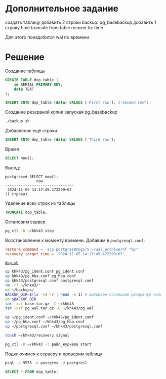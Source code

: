 # Дополнительное задание

создать таблицу
добавить 2 строки
backup: pg_basebackup 
добавить 1 строку
time
truncate from table
recover to: time

Для этого понадобится wal по времени


# Решение

Создание таблицы

```sql
CREATE TABLE dop_table (
    id SERIAL PRIMARY KEY,
    data TEXT
);

INSERT INTO dop_table (data) VALUES ('First row'), ('Second row');
```

Создание резервной копии запуская pg_basebackup

```bash
./backup.sh
```

Добавление ещё строки

```sql
INSERT INTO dop_table (data) VALUES ('Third row');
```

Время

```sql
SELECT now();
```
Вывод:
```
postgres=# SELECT now();
              now
-------------------------------
 2024-11-05 14:17:45.472299+03
(1 строка)
```

Удаление всех строк из таблицы

```sql
TRUNCATE dop_table;
```

Остановим сервер

```bash
pg_ctl -D ~/khk43 stop
```


Восстановление к моменту времени. Добавим в `postgresql.conf`:

```conf
restore_command = 'scp postgres0@pg175:~/wal_archive/%f "%p"'
recovery_target_time = '2024-11-05 14:17:45.472299+03'
```

[`dop.sh`](./main_pg167/dop.sh)
```bash
cp khk43/pg_ident.conf pg_ident.conf
cp khk43/pg_hba.conf pg_hba.conf
cp khk43/postgresql.conf postgresql.conf
rm -rf ~/khk43/*
cd ~/backups/
BACKUP_DIR=$(ls -td */ | head -n 1) # выбираем последнюю резервную копию
cd $BACKUP_DIR
tar -xzf base.tar.gz -C ~/khk43
tar -xzf pg_wal.tar.gz -C ~/khk43/pg_wal

cp ~/pg_ident.conf ~/khk43/pg_ident.conf
cp ~/pg_hba.conf ~/khk43/pg_hba.conf
cp ~/postgresql.conf ~/khk43/postgresql.conf

touch ~/khk43/recovery.signal

pg_ctl -D ~/khk43 -l файл_журнала start
```

Подключимся к серверу и проверим таблицу

```bash
psql -p 9555 -d postgres -U postgres1
```
```sql
SELECT * FROM dop_table;
```
